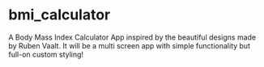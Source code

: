 # bmi_calculator

A Body Mass Index Calculator App inspired by the beautiful designs made by Ruben Vaalt. 
It will be a multi screen app with simple functionality but full-on custom styling!

